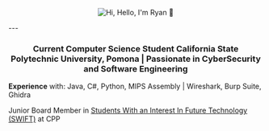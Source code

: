 <p align="center">
  <img src="https://media4.giphy.com/media/v1.Y2lkPTc5MGI3NjExcDkyc2ZmNGJwOXhoNzl6NTVqdjh3eDFwdmRtZTlreGp3aWFvNWY0MCZlcD12MV9pbnRlcm5hbF9naWZfYnlfaWQmY3Q9Zw/SAvJdTZtrN0i0EF5ii/giphy.gif" alt="Hi, Hello, I'm Ryan 👋">
</p>
---
<h3 align="center">Current Computer Science Student California State Polytechnic University, Pomona | Passionate in CyberSecurity and Software Engineering</h3>

**Experience** with: Java, C#, Python, MIPS Assembly | Wireshark, Burp Suite, Ghidra

Junior Board Member in [Students With an Interest In Future Technology (SWIFT)](https://www.calpolyswift.org/) at CPP
